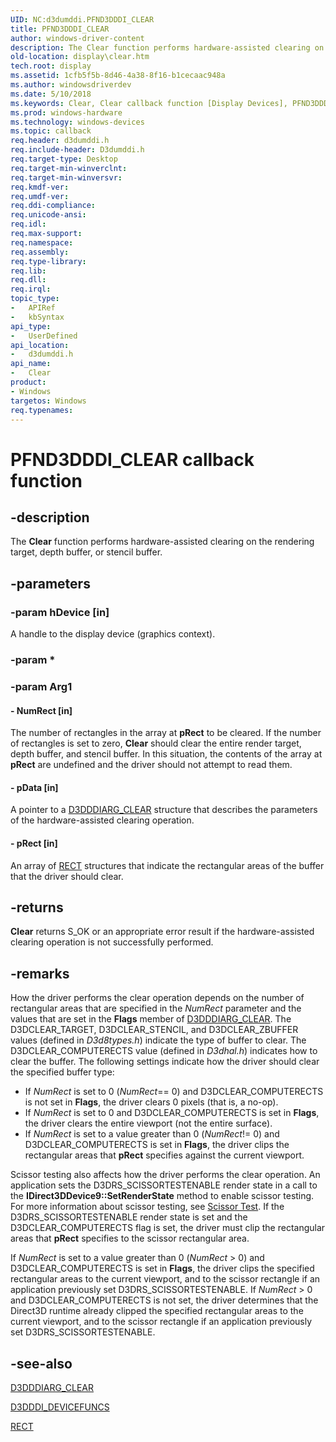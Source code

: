 ```yaml
---
UID: NC:d3dumddi.PFND3DDDI_CLEAR
title: PFND3DDDI_CLEAR
author: windows-driver-content
description: The Clear function performs hardware-assisted clearing on the rendering target, depth buffer, or stencil buffer.
old-location: display\clear.htm
tech.root: display
ms.assetid: 1cfb5f5b-8d46-4a38-8f16-b1cecaac948a
ms.author: windowsdriverdev
ms.date: 5/10/2018
ms.keywords: Clear, Clear callback function [Display Devices], PFND3DDDI_CLEAR, PFND3DDDI_CLEAR callback, UserModeDisplayDriver_Functions_fc47f935-b69f-4e51-be36-73f0b89f44cf.xml, d3dumddi/Clear, display.clear
ms.prod: windows-hardware
ms.technology: windows-devices
ms.topic: callback
req.header: d3dumddi.h
req.include-header: D3dumddi.h
req.target-type: Desktop
req.target-min-winverclnt: 
req.target-min-winversvr: 
req.kmdf-ver: 
req.umdf-ver: 
req.ddi-compliance: 
req.unicode-ansi: 
req.idl: 
req.max-support: 
req.namespace: 
req.assembly: 
req.type-library: 
req.lib: 
req.dll: 
req.irql: 
topic_type:
-	APIRef
-	kbSyntax
api_type:
-	UserDefined
api_location:
-	d3dumddi.h
api_name:
-	Clear
product:
- Windows
targetos: Windows
req.typenames: 
---
```


# PFND3DDDI_CLEAR callback function


## -description


The <b>Clear</b> function performs hardware-assisted clearing on the rendering target, depth buffer, or stencil buffer.


## -parameters




### -param hDevice [in]

 A handle to the display device (graphics context).


### -param *








### -param Arg1


#### - NumRect [in]

 The number of rectangles in the array at <b>pRect</b> to be cleared. If the number of rectangles is set to zero, <b>Clear</b> should clear the entire render target, depth buffer, and stencil buffer. In this situation, the contents of the array at <b>pRect</b> are undefined and the driver should not attempt to read them.


#### - pData [in]

 A pointer to a <a href="https://msdn.microsoft.com/library/windows/hardware/ff542903">D3DDDIARG_CLEAR</a> structure that describes the parameters of the hardware-assisted clearing operation.


#### - pRect [in]

 An array of <a href="https://msdn.microsoft.com/library/windows/hardware/ff569234">RECT</a> structures that indicate the rectangular areas of the buffer that the driver should clear.


## -returns



<b>Clear</b> returns S_OK or an appropriate error result if the hardware-assisted clearing operation is not successfully performed.




## -remarks



How the driver performs the clear operation depends on the number of rectangular areas that are specified in the <i>NumRect</i> parameter and the values that are set in the <b>Flags</b> member of <a href="https://msdn.microsoft.com/library/windows/hardware/ff542903">D3DDDIARG_CLEAR</a>. The D3DCLEAR_TARGET, D3DCLEAR_STENCIL, and D3DCLEAR_ZBUFFER values (defined in <i>D3d8types.h</i>) indicate the type of buffer to clear. The D3DCLEAR_COMPUTERECTS value (defined in <i>D3dhal.h</i>) indicates how to clear the buffer. The following settings indicate how the driver should clear the specified buffer type:

<ul>
<li>
If <i>NumRect</i> is set to 0 (<i>NumRect</i>== 0) and D3DCLEAR_COMPUTERECTS is not set in <b>Flags</b>, the driver clears 0 pixels (that is, a no-op).

</li>
<li>
If <i>NumRect</i> is set to 0 and D3DCLEAR_COMPUTERECTS is set in <b>Flags</b>, the driver clears the entire viewport (not the entire surface).

</li>
<li>
If <i>NumRect</i> is set to a value greater than 0 (<i>NumRect</i>!= 0) and D3DCLEAR_COMPUTERECTS is set in <b>Flags</b>, the driver clips the rectangular areas that <b>pRect</b> specifies against the current viewport.

</li>
</ul>
Scissor testing also affects how the driver performs the clear operation. An application sets the D3DRS_SCISSORTESTENABLE render state in a call to the <b>IDirect3DDevice9::SetRenderState</b> method to enable scissor testing. For more information about scissor testing, see <a href="http://go.microsoft.com/fwlink/p/?linkid=144752">Scissor Test</a>. If the D3DRS_SCISSORTESTENABLE render state is set and the D3DCLEAR_COMPUTERECTS flag is set, the driver must clip the rectangular areas that <b>pRect</b> specifies to the scissor rectangular area. 

If <i>NumRect</i> is set to a value greater than 0 (<i>NumRect</i> &gt; 0) and D3DCLEAR_COMPUTERECTS is set in <b>Flags</b>, the driver clips the specified rectangular areas to the current viewport, and to the scissor rectangle if an application previously set D3DRS_SCISSORTESTENABLE. If <i>NumRect</i> &gt; 0 and D3DCLEAR_COMPUTERECTS is not set, the driver determines that the Direct3D runtime already clipped the specified rectangular areas to the current viewport, and to the scissor rectangle if an application previously set D3DRS_SCISSORTESTENABLE.




## -see-also




<a href="https://msdn.microsoft.com/library/windows/hardware/ff542903">D3DDDIARG_CLEAR</a>



<a href="https://msdn.microsoft.com/library/windows/hardware/ff544519">D3DDDI_DEVICEFUNCS</a>



<a href="https://msdn.microsoft.com/library/windows/hardware/ff569234">RECT</a>
 

 

